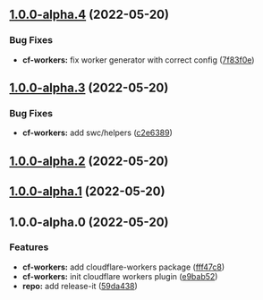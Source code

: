## [1.0.0-alpha.4](https://github.com/barbados-clemens/mono/compare/1.0.0-alpha.3...1.0.0-alpha.4) (2022-05-20)

### Bug Fixes

- **cf-workers:** fix worker generator with correct config ([7f83f0e](https://github.com/barbados-clemens/mono/commit/7f83f0e11c083ec807034aa7c128b9b2fbba5288))

## [1.0.0-alpha.3](https://github.com/barbados-clemens/mono/compare/1.0.0-alpha.2...1.0.0-alpha.3) (2022-05-20)

### Bug Fixes

- **cf-workers:** add swc/helpers ([c2e6389](https://github.com/barbados-clemens/mono/commit/c2e638902da6e156d3264c6cd5179853b99f447f))

## [1.0.0-alpha.2](https://github.com/barbados-clemens/mono/compare/1.0.0-alpha.1...1.0.0-alpha.2) (2022-05-20)

## [1.0.0-alpha.1](https://github.com/barbados-clemens/mono/compare/1.0.0-alpha.0...1.0.0-alpha.1) (2022-05-20)

## 1.0.0-alpha.0 (2022-05-20)

### Features

- **cf-workers:** add cloudflare-workers package ([fff47c8](https://github.com/barbados-clemens/mono/commit/fff47c8cfaa6981582b743135a990f9a143cdae3))
- **cf-workers:** init cloudflare workers plugin ([e9bab52](https://github.com/barbados-clemens/mono/commit/e9bab525a6afe2784ebdb1cb912a394e8d060584))
- **repo:** add release-it ([59da438](https://github.com/barbados-clemens/mono/commit/59da43852ec02b03b536a4da88cc638b1ea0431c))
